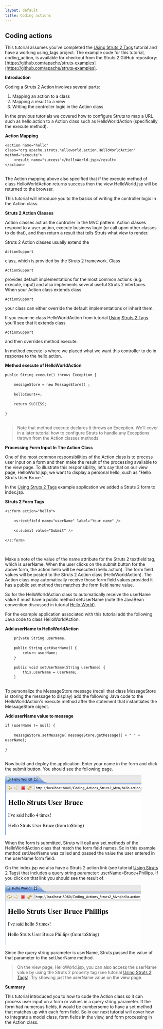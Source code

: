 ```yaml
---
layout: default
title: Coding actions
---
```

## Coding actions

This tutorial assumes you've completed the [Using Struts 2 Tags](#PAGE_14811875) tutorial and have a working using_tags project. The example code for this tutorial, coding_action, is available for checkout from the Struts 2 GitHub repository: [https://github.com/apache/struts-examples](https://github.com/apache/struts-examples).

> 

__Introduction__

Coding a Struts 2 Action involves several parts:

1. Mapping an action to a class
 2. Mapping a result to a view
 3. Writing the controller logic in the Action class

In the previous tutorials we covered how to configure Struts to map a URL such as hello.action to a Action class such as HelloWorldAction (specifically the execute method).

**Action Mapping**


~~~~~~~
<action name="hello" class="org.apache.struts.helloworld.action.HelloWorldAction" method="execute">
	<result name="success">/HelloWorld.jsp</result>
</action>


~~~~~~~

The Action mapping above also specified that if the execute method of class HelloWorldAction returns success then the view HelloWorld.jsp will be returned to the browser.

This tutorial will introduce you to the basics of writing the controller logic in the Action class.

__Struts 2 Action Classes__

Action classes act as the controller in the MVC pattern. Action classes respond to a user action, execute business logic (or call upon other classes to do that), and then return a result that tells Struts what view to render.

Struts 2 Action classes usually extend the 

~~~~~~~
ActionSupport
~~~~~~~
 class, which is provided by the Struts 2 framework. Class 

~~~~~~~
ActionSupport
~~~~~~~
 provides default implementations for the most common actions (e.g. execute, input) and also implements several useful Struts 2 interfaces. When your Action class extends class 

~~~~~~~
ActionSupport
~~~~~~~
 your class can either override the default implementations or inherit them.

If you examine class HelloWorldAction from tutorial [Using Struts 2 Tags](#PAGE_14811875) you'll see that it extends class 

~~~~~~~
ActionSupport
~~~~~~~
 and then overrides method execute.

In method execute is where we placed what we want this controller to do in response to the hello.action.

**Method execute of HelloWorldAction**


~~~~~~~
public String execute() throws Exception {
		
	messageStore = new MessageStore() ;
		
	helloCount++;
		
	return SUCCESS;

}


~~~~~~~


> 

> 

> Note that method execute declares it throws an Exception. We'll cover in a later tutorial how to configure Struts to handle any Exceptions thrown from the Action classes methods.

> 

__Processing Form Input In The Action Class__

One of the most common responsibilities of the Action class is to process user input on a form and then make the result of the processing available to the view page. To illustrate this responsibility, let's say that on our view page, HelloWorld.jsp, we want
 to display a personal hello, such as "Hello Struts User Bruce."

In the [Using Struts 2 Tags](#PAGE_14811875) example application we added a Struts 2 form to index.jsp.

**Struts 2 Form Tags**


~~~~~~~
<s:form action="hello">

	<s:textfield name="userName" label="Your name" />
	
	<s:submit value="Submit" />

</s:form>



~~~~~~~

Make a note of the value of the name attribute for the Struts 2 textfield tag, which is userName. When the user clicks on the submit button for the above form, the action hello will be executed (hello.action). The form field values will be posted to the Struts 2 Action class (HelloWorldAction). The Action class may automatically receive those form field values provided it has a public set method that matches the form field name value.

So for the HelloWorldAction class to automatically receive the userName value it must have a public method setUserName (note the JavaBean convention discussed in tutorial [Hello World](#PAGE_14811871)).

For the example application associated with this tutorial add the following Java code to class HelloWorldAction.

**Add userName to HelloWorldAction**


~~~~~~~
	private String userName;

	public String getUserName() {
		return userName;
	}

	public void setUserName(String userName) {
		this.userName = userName;
	}


~~~~~~~

To personalize the MessageStore message (recall that class MessageStore is storing the message to display) add the following Java code to the HelloWorldAction's execute method after the statement that instantiates the MessageStore object.

**Add userName value to message**


~~~~~~~
if (userName != null) {
			
	messageStore.setMessage( messageStore.getMessage() + " " + userName);
			
}


~~~~~~~

Now build and deploy the application. Enter your name in the form and click the submit button. You should see the following page.

![personalhello.png](attachments/att14974998_personalhello.png)

When the form is submitted, Struts will call any set methods of the HelloWorldAction class that match the form field names. So in this example method setUserName was called and passed the value the user entered in the userName form field.

On the index.jsp we also have a Struts 2 action link (see tutorial [Using Struts 2 Tags](#PAGE_14811875)) that includes a query string parameter: userName=Bruce\+Phillips. If you click on that link you should see the result of:

![hellobruce.png](attachments/att14974997_hellobruce.png)

Since the query string parameter is userName, Struts passed the value of that parameter to the setUserName method.


> 

> 

> On the view page, HelloWorld.jsp, you can also access the userName value by using the Struts 2 property tag (see tutorial [Using Struts 2 Tags](#PAGE_14811875)). Try showing just the userName value on the view page.

> 

__Summary__

This tutorial introduced you to how to code the Action class so it can process user input on a form or values in a query string parameter. If the form had numerous fields, it would be cumbersome to have a set method that matches up with each form field. So in our next tutorial will cover how to integrate a model class, form fields in the view, and form processing in the Action class.

